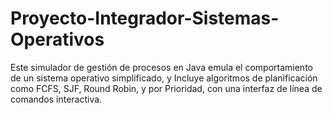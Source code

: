 # Proyecto-Integrador-Sistemas-Operativos
Este simulador de gestión de procesos en Java emula el comportamiento de un sistema operativo simplificado, y Incluye algoritmos de planificación como FCFS, SJF, Round Robin, y por Prioridad, con una interfaz de línea de comandos interactiva.
